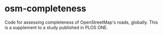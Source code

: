 # osm-completeness
Code for assessing completeness of OpenStreetMap's roads, globally. This is a supplement to a study published in PLOS ONE.
